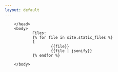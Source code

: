 ```yaml
---
layout: default
---
```

<!DOCTYPE html>
<html lang="en">
        <head>
        <title>greenchef</title>
                <meta name="viewport" content="width=device-width, initial-scale=1">
                <meta name="description" content="Homepage for greenchef.bradi.sh">

        </head>
        <body>
                Files:
                {% for file in site.static_files %}
                1
                        {{file}}
                        {{file | jsonify}}
                {% endfor %}
                
        </body>
</html>
